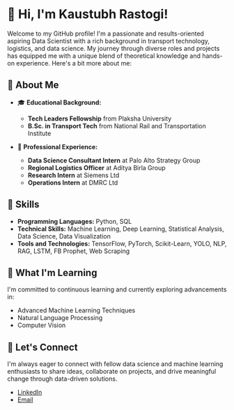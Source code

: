 # 👋 Hi, I'm Kaustubh Rastogi!

Welcome to my GitHub profile! I'm a passionate and results-oriented aspiring Data Scientist with a rich background in transport technology, logistics, and data science. My journey through diverse roles and projects has equipped me with a unique blend of theoretical knowledge and hands-on experience. Here's a bit more about me:

## 🚀 About Me

- 🎓 **Educational Background:**
  - **Tech Leaders Fellowship** from Plaksha University
  - **B.Sc. in Transport Tech** from National Rail and Transportation Institute


- 💼 **Professional Experience:**
  - **Data Science Consultant Intern** at Palo Alto Strategy Group
  - **Regional Logistics Officer** at Aditya Birla Group
  - **Research Intern** at Siemens Ltd
  - **Operations Intern** at DMRC Ltd

## 🔧 Skills

- **Programming Languages:** Python, SQL
- **Technical Skills:** Machine Learning, Deep Learning, Statistical Analysis, Data Science, Data Visualization
- **Tools and Technologies:** TensorFlow, PyTorch, Scikit-Learn, YOLO, NLP, RAG, LSTM, FB Prophet, Web Scraping

## 🌱 What I'm Learning

I'm committed to continuous learning and currently exploring advancements in:
- Advanced Machine Learning Techniques
- Natural Language Processing
- Computer Vision

## 💬 Let's Connect

I'm always eager to connect with fellow data science and machine learning enthusiasts to share ideas, collaborate on projects, and drive meaningful change through data-driven solutions. 

- [LinkedIn](https://www.linkedin.com/in/kaustubh-rastogi/)
- [Email](mailto:rastogikaustubh1586@gmail.com)

<!---
rastogi17/rastogi17 is a ✨ special ✨ repository because its `README.md` (this file) appears on your GitHub profile.
You can click the Preview link to take a look at your changes.
--->
